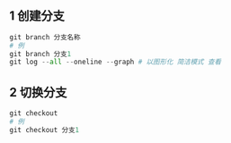 ## 1 创建分支

```python
git branch 分支名称
# 例
git branch 分支1
git log --all --oneline --graph # 以图形化 简洁模式 查看
```

## 2 切换分支

```python
git checkout  
# 例
git checkout 分支1
```

